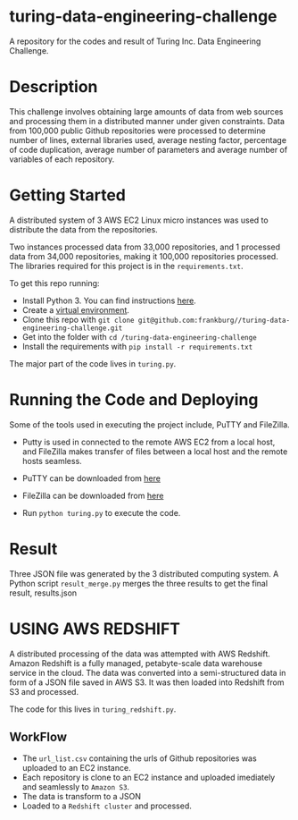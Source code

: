 # turing-data-engineering-challenge
A repository for the codes and result of Turing Inc. Data Engineering Challenge. 

# Description
This challenge involves obtaining large amounts of data from web sources and processing them in a distributed manner under given constraints. Data from 100,000 public Github repositories were processed to determine number of lines, external libraries used, average nesting factor, percentage of code duplication, average number of parameters and average number of variables of each repository.

# Getting Started
A distributed system of 3 AWS EC2 Linux micro instances was used to distribute the data from the repositories. 

Two instances processed data from 33,000 repositories, and 1 processed data from 34,000 repositories, making it 100,000 repositories processed.
The libraries required for this project is in the `requirements.txt`. 

To get this repo running:

* Install Python 3.  You can find instructions [here](https://wiki.python.org/moin/BeginnersGuide/Download).
* Create a [virtual environment](https://docs.python.org/3/library/venv.html).
* Clone this repo with `git clone git@github.com:frankburg//turing-data-engineering-challenge.git`
* Get into the folder with `cd /turing-data-engineering-challenge`
* Install the requirements with `pip install -r requirements.txt`



The major part of the code lives in `turing.py`.


# Running the Code and Deploying
Some of the tools used in executing the project include, PuTTY and  FileZilla. 
* Putty is used in connected to the remote AWS EC2 from a local host, and FileZilla makes transfer of files between a local host and the remote hosts seamless. 
* PuTTY can be downloaded from [here](https://www.putty.org/) 
* FileZilla can be downloaded from [here](https://filezilla-project.org/download.php) 


* Run `python turing.py` to execute the code. 


 # Result
Three JSON file was generated by the 3 distributed computing system. A Python script `result_merge.py` merges the three results to get the final result, results.json 

# USING AWS REDSHIFT

A distributed processing of the data was attempted with AWS Redshift. Amazon Redshift is a fully managed, petabyte-scale data warehouse service in the cloud.  The data was converted into a semi-structured data in form of a JSON file saved in AWS S3. It was then loaded into Redshift from S3 and processed.


The code for this lives in `turing_redshift.py`.

## WorkFlow
* The `url_list.csv` containing the urls of Github repositories was uploaded to an EC2 instance.
* Each repository is clone to an EC2 instance and uploaded imediately and seamlessly to `Amazon S3`. 
* The data is transform to a JSON
* Loaded to a `Redshift cluster` and processed.

